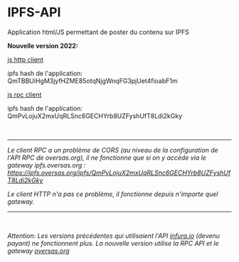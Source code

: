# IPFS-API

Application html/JS permettant de poster du contenu sur IPFS


**Nouvelle version 2022:**

[js http client](https://ipfs.oversas.org/ipfs/QmTBBUiHgM3jyfHZME85otqNjgWnqFG3pjUet4fioabF1m)

ipfs hash de l'application: QmTBBUiHgM3jyfHZME85otqNjgWnqFG3pjUet4fioabF1m

[js rpc client](https://ipfs.oversas.org/ipfs/QmPvLojuX2mxUqRLSnc6GECHYrb8UZFyshUfT8Ldi2kGky)

ipfs hash de l'application: QmPvLojuX2mxUqRLSnc6GECHYrb8UZFyshUfT8Ldi2kGky


<p></br></p>

__________________________

*Le client RPC a un problème de CORS (au niveau de la configuration de l'API RPC de oversas.org), il ne fonctionne que si on y accède via le gateway ipfs.oversas.org : https://ipfs.oversas.org/ipfs/QmPvLojuX2mxUqRLSnc6GECHYrb8UZFyshUfT8Ldi2kGky*

*Le client HTTP n'a pas ce problème, il fonctionne depuis n'importe quel gateway.*

__________________________

<p></br></p>

*Attention: Les versions précédentes qui utilisaient l'API [infura.io](https://infura.io) (devenu payant) ne fonctionnent plus. La nouvelle version utilise la RPC API et le gateway [oversas.org](https://oversas.org)*


